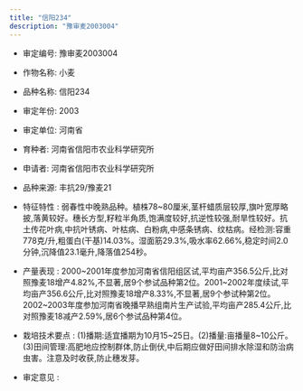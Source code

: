 ```yaml
---
title: "信阳234"
description: "豫审麦2003004"
---
```

* 审定编号:  豫审麦2003004

*  作物名称:  小麦

*  品种名称:  信阳234

*  审定年份:  2003

*  审定单位:  河南省

* 育种者:  河南省信阳市农业科学研究所

*  申请者:  河南省信阳市农业科学研究所

*  品种来源:  丰抗29/豫麦21

*  特征特性 : 
弱春性中晚熟品种。植株78~80厘米,茎杆蜡质层较厚,旗叶宽厚略披,落黄较好。穗长方型,籽粒半角质,饱满度较好,抗逆性较强,耐旱性较好。抗土传花叶病,中抗叶锈病、叶枯病、白粉病,中感条锈病、纹枯病。经检测:容重778克/升,粗蛋白(干基)14.03%。湿面筋29.3%,吸水率62.66%,稳定时间2.0分钟,沉降值23.1毫升,降落值254秒。
 
*  产量表现 : 
2000~2001年度参加河南省信阳组区试,平均亩产356.5公斤,比对照豫麦18增产4.82%,不显著,居9个参试品种第2位。2001~2002年度续试,平均亩产356.6公斤,比对照豫麦18增产8.33%,不显著,居9个参试种第2位。2002~2003年度参加河南省晚播早熟组南片生产试验,平均亩产285.4公斤,比对照豫麦18减产2.59%,居6个参试品种第4位。

*  栽培技术要点 : 
(1)播期:适宜播期为10月15~25日。(2)播量:亩播量8~10公斤。(3)田间管理:高肥地应控制群体,防止倒伏,中后期应做好田间排水除湿和防治病虫害。注意及时收获,防止穗发芽。

*  审定意见 : 

